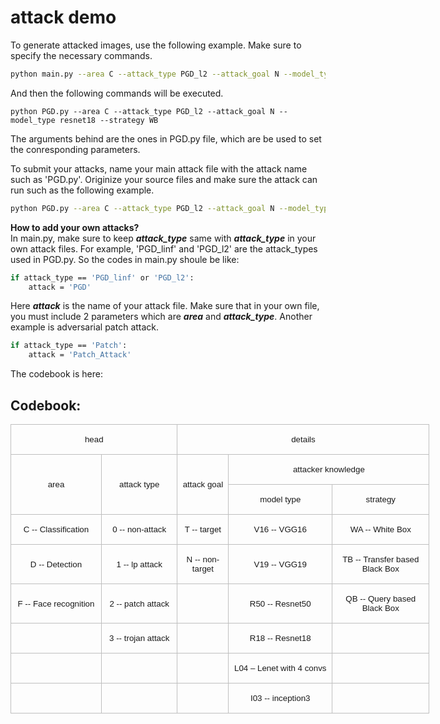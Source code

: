 # attack demo


To generate attacked images, use the following example. Make sure to specify the necessary commands. 
```bash
python main.py --area C --attack_type PGD_l2 --attack_goal N --model_type resnet18 --strategy WB 
```
And then the following commands will be executed.
```
python PGD.py --area C --attack_type PGD_l2 --attack_goal N --model_type resnet18 --strategy WB
```
The arguments behind are the ones in PGD.py file, which are be used to set the conresponding parameters.

To submit your attacks, name your main attack file with the attack name such as 'PGD.py'. Originize your source files and make sure the attack can run such as the following example.
```bash
python PGD.py --area C --attack_type PGD_l2 --attack_goal N --model_type resnet18 --strategy WB
```
**How to add your own attacks?**   
In main.py, make sure to keep ***attack_type*** same with ***attack_type***  in your own attack files. For example,  'PGD_linf' and 'PGD_l2' are the attack_types used in PGD.py. So the codes in main.py shoule be like:
```bash
if attack_type == 'PGD_linf' or 'PGD_l2':
    attack = 'PGD'
```
Here ***attack*** is the name of your attack file.  Make sure that in your own file, you must include 2 parameters which are ***area*** and ***attack_type***.
Another example is adversarial patch attack.
```bash
if attack_type == 'Patch':
    attack = 'Patch_Attack'
```
The codebook is here:  
## Codebook:  
<body lang="ZH-CN" style="tab-interval:21.0pt;text-justify-trim:punctuation">

<div class="WordSection1" style="layout-grid:15.6pt">

<table class="MsoNormalTable" border="0" cellspacing="0" cellpadding="0" width="670" style="width:502.85pt;border-collapse:collapse;mso-yfti-tbllook:1184;
 mso-padding-alt:0cm 0cm 0cm 0cm">
 <tbody><tr style="mso-yfti-irow:0;mso-yfti-firstrow:yes;height:15.75pt">
  <td width="264" colspan="2" style="width:198.05pt;border:solid #BFBFBF 1.0pt;
  padding:0cm 5.4pt 0cm 5.4pt;height:15.75pt">
  <p class="MsoNormal" align="center" style="text-align:center;mso-pagination:widow-orphan"><span lang="EN-US" style="font-size:10.0pt;font-family:&quot;Arial&quot;,sans-serif;mso-fareast-font-family:
  等线;mso-font-kerning:0pt">head</span><span lang="EN-US" style="mso-bidi-font-size:
  10.5pt;mso-ascii-font-family:等线;mso-fareast-font-family:等线;mso-hansi-font-family:
  等线;mso-bidi-font-family:&quot;Times New Roman&quot;;mso-font-kerning:0pt"><o:p></o:p></span></p>
  </td>
  <td width="406" colspan="3" style="width:304.8pt;border:solid #BFBFBF 1.0pt;
  border-left:none;padding:0cm 5.4pt 0cm 5.4pt;height:15.75pt">
  <p class="MsoNormal" align="center" style="text-align:center;mso-pagination:widow-orphan"><span lang="EN-US" style="font-size:10.0pt;font-family:&quot;Arial&quot;,sans-serif;mso-fareast-font-family:
  等线;mso-font-kerning:0pt">details</span><span lang="EN-US" style="mso-bidi-font-size:
  10.5pt;mso-ascii-font-family:等线;mso-fareast-font-family:等线;mso-hansi-font-family:
  等线;mso-bidi-font-family:&quot;Times New Roman&quot;;mso-font-kerning:0pt"><o:p></o:p></span></p>
  </td>
 </tr>
 <tr style="mso-yfti-irow:1;height:15.75pt">
  <td width="141" rowspan="2" style="width:105.95pt;border:solid #BFBFBF 1.0pt;
  border-top:none;padding:0cm 5.4pt 0cm 5.4pt;height:15.75pt">
  <p class="MsoNormal" align="center" style="text-align:center;mso-pagination:widow-orphan"><span lang="EN-US" style="font-size:10.0pt;font-family:&quot;Arial&quot;,sans-serif;mso-fareast-font-family:
  等线;mso-font-kerning:0pt">area</span><span lang="EN-US" style="mso-bidi-font-size:
  10.5pt;mso-ascii-font-family:等线;mso-fareast-font-family:等线;mso-hansi-font-family:
  等线;mso-bidi-font-family:&quot;Times New Roman&quot;;mso-font-kerning:0pt"><o:p></o:p></span></p>
  </td>
  <td width="123" rowspan="2" style="width:92.1pt;border-top:none;border-left:none;
  border-bottom:solid #BFBFBF 1.0pt;border-right:solid #BFBFBF 1.0pt;
  padding:0cm 5.4pt 0cm 5.4pt;height:15.75pt">
  <p class="MsoNormal" align="center" style="text-align:center;mso-pagination:widow-orphan"><span lang="EN-US" style="font-size:10.0pt;font-family:&quot;Arial&quot;,sans-serif;mso-fareast-font-family:
  等线;mso-font-kerning:0pt">attack type</span><span lang="EN-US" style="mso-bidi-font-size:
  10.5pt;mso-ascii-font-family:等线;mso-fareast-font-family:等线;mso-hansi-font-family:
  等线;mso-bidi-font-family:&quot;Times New Roman&quot;;mso-font-kerning:0pt"><o:p></o:p></span></p>
  </td>
  <td width="76" rowspan="2" style="width:2.0cm;border-top:none;border-left:none;
  border-bottom:solid #BFBFBF 1.0pt;border-right:solid #BFBFBF 1.0pt;
  padding:0cm 5.4pt 0cm 5.4pt;height:15.75pt">
  <p class="MsoNormal" align="center" style="text-align:center;mso-pagination:widow-orphan"><span lang="EN-US" style="font-size:10.0pt;font-family:&quot;Arial&quot;,sans-serif;mso-fareast-font-family:
  等线;mso-font-kerning:0pt">attack goal</span><span lang="EN-US" style="mso-bidi-font-size:
  10.5pt;mso-ascii-font-family:等线;mso-fareast-font-family:等线;mso-hansi-font-family:
  等线;mso-bidi-font-family:&quot;Times New Roman&quot;;mso-font-kerning:0pt"><o:p></o:p></span></p>
  </td>
  <td width="331" colspan="2" style="width:248.1pt;border-top:none;border-left:
  none;border-bottom:solid #BFBFBF 1.0pt;border-right:solid #BFBFBF 1.0pt;
  padding:0cm 5.4pt 0cm 5.4pt;height:15.75pt">
  <p class="MsoNormal" align="center" style="text-align:center;mso-pagination:widow-orphan"><span lang="EN-US" style="font-size:10.0pt;font-family:&quot;Arial&quot;,sans-serif;mso-fareast-font-family:
  等线;mso-font-kerning:0pt">attacker knowledge</span><span lang="EN-US" style="mso-bidi-font-size:10.5pt;mso-ascii-font-family:等线;mso-fareast-font-family:
  等线;mso-hansi-font-family:等线;mso-bidi-font-family:&quot;Times New Roman&quot;;
  mso-font-kerning:0pt"><o:p></o:p></span></p>
  </td>
 </tr>
 <tr style="mso-yfti-irow:2;height:5.7pt">
  <td width="170" style="width:127.6pt;border-top:none;border-left:none;
  border-bottom:solid #BFBFBF 1.0pt;border-right:solid #BFBFBF 1.0pt;
  padding:0cm 5.4pt 0cm 5.4pt;height:5.7pt">
  <p class="MsoNormal" align="center" style="text-align:center;mso-pagination:widow-orphan"><span lang="EN-US" style="font-size:10.0pt;font-family:&quot;Arial&quot;,sans-serif;mso-fareast-font-family:
  等线;mso-font-kerning:0pt">model type</span><span lang="EN-US" style="mso-bidi-font-size:
  10.5pt;mso-ascii-font-family:等线;mso-fareast-font-family:等线;mso-hansi-font-family:
  等线;mso-bidi-font-family:&quot;Times New Roman&quot;;mso-font-kerning:0pt"><o:p></o:p></span></p>
  </td>
  <td width="161" style="width:120.5pt;border-top:none;border-left:none;
  border-bottom:solid #BFBFBF 1.0pt;border-right:solid #BFBFBF 1.0pt;
  padding:0cm 5.4pt 0cm 5.4pt;height:5.7pt">
  <p class="MsoNormal" align="center" style="text-align:center;mso-pagination:widow-orphan"><span lang="EN-US" style="font-size:10.0pt;font-family:&quot;Arial&quot;,sans-serif;mso-fareast-font-family:
  等线;mso-font-kerning:0pt">strategy</span><span lang="EN-US" style="mso-bidi-font-size:
  10.5pt;mso-ascii-font-family:等线;mso-fareast-font-family:等线;mso-hansi-font-family:
  等线;mso-bidi-font-family:&quot;Times New Roman&quot;;mso-font-kerning:0pt"><o:p></o:p></span></p>
  </td>
 </tr>
 <tr style="mso-yfti-irow:3;height:15.75pt">
  <td width="141" style="width:105.95pt;border:solid #BFBFBF 1.0pt;border-top:
  none;padding:0cm 5.4pt 0cm 5.4pt;height:15.75pt">
  <p class="MsoNormal" align="center" style="text-align:center;mso-pagination:widow-orphan"><span lang="EN-US" style="font-size:10.0pt;font-family:&quot;Arial&quot;,sans-serif;mso-fareast-font-family:
  等线;mso-font-kerning:0pt">C -- Classification</span><span lang="EN-US" style="mso-bidi-font-size:10.5pt;mso-ascii-font-family:等线;mso-fareast-font-family:
  等线;mso-hansi-font-family:等线;mso-bidi-font-family:&quot;Times New Roman&quot;;
  mso-font-kerning:0pt"><o:p></o:p></span></p>
  </td>
  <td width="123" style="width:92.1pt;border-top:none;border-left:none;
  border-bottom:solid #BFBFBF 1.0pt;border-right:solid #BFBFBF 1.0pt;
  padding:0cm 5.4pt 0cm 5.4pt;height:15.75pt">
  <p class="MsoNormal" align="center" style="text-align:center;mso-pagination:widow-orphan"><span lang="EN-US" style="font-size:10.0pt;font-family:&quot;Arial&quot;,sans-serif;mso-fareast-font-family:
  等线;mso-font-kerning:0pt">0 -- non-attack</span><span lang="EN-US" style="mso-bidi-font-size:10.5pt;mso-ascii-font-family:等线;mso-fareast-font-family:
  等线;mso-hansi-font-family:等线;mso-bidi-font-family:&quot;Times New Roman&quot;;
  mso-font-kerning:0pt"><o:p></o:p></span></p>
  </td>
  <td width="76" style="width:2.0cm;border-top:none;border-left:none;border-bottom:
  solid #BFBFBF 1.0pt;border-right:solid #BFBFBF 1.0pt;padding:0cm 5.4pt 0cm 5.4pt;
  height:15.75pt">
  <p class="MsoNormal" align="center" style="text-align:center;mso-pagination:widow-orphan"><span lang="EN-US" style="font-size:10.0pt;font-family:&quot;Arial&quot;,sans-serif;mso-fareast-font-family:
  等线;mso-font-kerning:0pt">T -- target</span><span lang="EN-US" style="mso-bidi-font-size:
  10.5pt;mso-ascii-font-family:等线;mso-fareast-font-family:等线;mso-hansi-font-family:
  等线;mso-bidi-font-family:&quot;Times New Roman&quot;;mso-font-kerning:0pt"><o:p></o:p></span></p>
  </td>
  <td width="170" style="width:127.6pt;border-top:none;border-left:none;
  border-bottom:solid #BFBFBF 1.0pt;border-right:solid #BFBFBF 1.0pt;
  padding:0cm 5.4pt 0cm 5.4pt;height:15.75pt">
  <p class="MsoNormal" align="center" style="text-align:center;mso-pagination:widow-orphan"><span lang="EN-US" style="font-size:10.0pt;font-family:&quot;Arial&quot;,sans-serif;mso-fareast-font-family:
  等线;mso-font-kerning:0pt">V16 -- VGG16</span><span lang="EN-US" style="mso-bidi-font-size:10.5pt;mso-ascii-font-family:等线;mso-fareast-font-family:
  等线;mso-hansi-font-family:等线;mso-bidi-font-family:&quot;Times New Roman&quot;;
  mso-font-kerning:0pt"><o:p></o:p></span></p>
  </td>
  <td width="161" style="width:120.5pt;border-top:none;border-left:none;
  border-bottom:solid #BFBFBF 1.0pt;border-right:solid #BFBFBF 1.0pt;
  padding:0cm 5.4pt 0cm 5.4pt;height:15.75pt">
  <p class="MsoNormal" align="center" style="text-align:center;mso-pagination:widow-orphan"><span lang="EN-US" style="font-size:10.0pt;font-family:&quot;Arial&quot;,sans-serif;mso-fareast-font-family:
  等线;mso-font-kerning:0pt">WA -- White Box</span><span lang="EN-US" style="mso-bidi-font-size:10.5pt;mso-ascii-font-family:等线;mso-fareast-font-family:
  等线;mso-hansi-font-family:等线;mso-bidi-font-family:&quot;Times New Roman&quot;;
  mso-font-kerning:0pt"><o:p></o:p></span></p>
  </td>
 </tr>
 <tr style="mso-yfti-irow:4;height:15.75pt">
  <td width="141" style="width:105.95pt;border:solid #BFBFBF 1.0pt;border-top:
  none;padding:0cm 5.4pt 0cm 5.4pt;height:15.75pt">
  <p class="MsoNormal" align="center" style="text-align:center;mso-pagination:widow-orphan"><span lang="EN-US" style="font-size:10.0pt;font-family:&quot;Arial&quot;,sans-serif;mso-fareast-font-family:
  等线;mso-font-kerning:0pt">D -- Detection</span><span lang="EN-US" style="mso-bidi-font-size:10.5pt;mso-ascii-font-family:等线;mso-fareast-font-family:
  等线;mso-hansi-font-family:等线;mso-bidi-font-family:&quot;Times New Roman&quot;;
  mso-font-kerning:0pt"><o:p></o:p></span></p>
  </td>
  <td width="123" style="width:92.1pt;border-top:none;border-left:none;
  border-bottom:solid #BFBFBF 1.0pt;border-right:solid #BFBFBF 1.0pt;
  padding:0cm 5.4pt 0cm 5.4pt;height:15.75pt">
  <p class="MsoNormal" align="center" style="text-align:center;mso-pagination:widow-orphan"><span lang="EN-US" style="font-size:10.0pt;font-family:&quot;Arial&quot;,sans-serif;mso-fareast-font-family:
  等线;mso-font-kerning:0pt">1 --&nbsp;<span class="SpellE">lp</span>&nbsp;attack</span><span lang="EN-US" style="mso-bidi-font-size:10.5pt;mso-ascii-font-family:等线;
  mso-fareast-font-family:等线;mso-hansi-font-family:等线;mso-bidi-font-family:
  &quot;Times New Roman&quot;;mso-font-kerning:0pt"><o:p></o:p></span></p>
  </td>
  <td width="76" style="width:2.0cm;border-top:none;border-left:none;border-bottom:
  solid #BFBFBF 1.0pt;border-right:solid #BFBFBF 1.0pt;padding:0cm 5.4pt 0cm 5.4pt;
  height:15.75pt">
  <p class="MsoNormal" align="center" style="text-align:center;mso-pagination:widow-orphan"><span lang="EN-US" style="font-size:10.0pt;font-family:&quot;Arial&quot;,sans-serif;mso-fareast-font-family:
  等线;mso-font-kerning:0pt">N -- non-target</span><span lang="EN-US" style="mso-bidi-font-size:10.5pt;mso-ascii-font-family:等线;mso-fareast-font-family:
  等线;mso-hansi-font-family:等线;mso-bidi-font-family:&quot;Times New Roman&quot;;
  mso-font-kerning:0pt"><o:p></o:p></span></p>
  </td>
  <td width="170" style="width:127.6pt;border-top:none;border-left:none;
  border-bottom:solid #BFBFBF 1.0pt;border-right:solid #BFBFBF 1.0pt;
  padding:0cm 5.4pt 0cm 5.4pt;height:15.75pt">
  <p class="MsoNormal" align="center" style="text-align:center;mso-pagination:widow-orphan"><span lang="EN-US" style="font-size:10.0pt;font-family:&quot;Arial&quot;,sans-serif;mso-fareast-font-family:
  等线;mso-font-kerning:0pt">V19 -- VGG19</span><span lang="EN-US" style="mso-bidi-font-size:10.5pt;mso-ascii-font-family:等线;mso-fareast-font-family:
  等线;mso-hansi-font-family:等线;mso-bidi-font-family:&quot;Times New Roman&quot;;
  mso-font-kerning:0pt"><o:p></o:p></span></p>
  </td>
  <td width="161" style="width:120.5pt;border-top:none;border-left:none;
  border-bottom:solid #BFBFBF 1.0pt;border-right:solid #BFBFBF 1.0pt;
  padding:0cm 5.4pt 0cm 5.4pt;height:15.75pt">
  <p class="MsoNormal" align="center" style="text-align:center;mso-pagination:widow-orphan"><span lang="EN-US" style="font-size:10.0pt;font-family:&quot;Arial&quot;,sans-serif;mso-fareast-font-family:
  等线;mso-font-kerning:0pt">TB -- Transfer based Black Box</span><span lang="EN-US" style="mso-bidi-font-size:10.5pt;mso-ascii-font-family:等线;
  mso-fareast-font-family:等线;mso-hansi-font-family:等线;mso-bidi-font-family:
  &quot;Times New Roman&quot;;mso-font-kerning:0pt"><o:p></o:p></span></p>
  </td>
 </tr>
 <tr style="mso-yfti-irow:5;height:15.75pt">
  <td width="141" style="width:105.95pt;border:solid #BFBFBF 1.0pt;border-top:
  none;padding:0cm 5.4pt 0cm 5.4pt;height:15.75pt">
  <p class="MsoNormal" align="center" style="text-align:center;mso-pagination:widow-orphan"><span lang="EN-US" style="font-size:10.0pt;font-family:&quot;Arial&quot;,sans-serif;mso-fareast-font-family:
  等线;mso-font-kerning:0pt">F -- Face recognition</span><span lang="EN-US" style="mso-bidi-font-size:10.5pt;mso-ascii-font-family:等线;mso-fareast-font-family:
  等线;mso-hansi-font-family:等线;mso-bidi-font-family:&quot;Times New Roman&quot;;
  mso-font-kerning:0pt"><o:p></o:p></span></p>
  </td>
  <td width="123" style="width:92.1pt;border-top:none;border-left:none;
  border-bottom:solid #BFBFBF 1.0pt;border-right:solid #BFBFBF 1.0pt;
  padding:0cm 5.4pt 0cm 5.4pt;height:15.75pt">
  <p class="MsoNormal" align="center" style="text-align:center;mso-pagination:widow-orphan"><span lang="EN-US" style="font-size:10.0pt;font-family:&quot;Arial&quot;,sans-serif;mso-fareast-font-family:
  等线;mso-font-kerning:0pt">2 -- patch attack</span><span lang="EN-US" style="mso-bidi-font-size:10.5pt;mso-ascii-font-family:等线;mso-fareast-font-family:
  等线;mso-hansi-font-family:等线;mso-bidi-font-family:&quot;Times New Roman&quot;;
  mso-font-kerning:0pt"><o:p></o:p></span></p>
  </td>
  <td width="76" style="width:2.0cm;border-top:none;border-left:none;border-bottom:
  solid #BFBFBF 1.0pt;border-right:solid #BFBFBF 1.0pt;padding:0cm 5.4pt 0cm 5.4pt;
  height:15.75pt"></td>
  <td width="170" style="width:127.6pt;border-top:none;border-left:none;
  border-bottom:solid #BFBFBF 1.0pt;border-right:solid #BFBFBF 1.0pt;
  padding:0cm 5.4pt 0cm 5.4pt;height:15.75pt">
  <p class="MsoNormal" align="center" style="text-align:center;mso-pagination:widow-orphan"><span lang="EN-US" style="font-size:10.0pt;font-family:&quot;Arial&quot;,sans-serif;mso-fareast-font-family:
  等线;mso-font-kerning:0pt">R50 -- Resnet50</span><span lang="EN-US" style="mso-bidi-font-size:10.5pt;mso-ascii-font-family:等线;mso-fareast-font-family:
  等线;mso-hansi-font-family:等线;mso-bidi-font-family:&quot;Times New Roman&quot;;
  mso-font-kerning:0pt"><o:p></o:p></span></p>
  </td>
  <td width="161" style="width:120.5pt;border-top:none;border-left:none;
  border-bottom:solid #BFBFBF 1.0pt;border-right:solid #BFBFBF 1.0pt;
  padding:0cm 5.4pt 0cm 5.4pt;height:15.75pt">
  <p class="MsoNormal" align="center" style="text-align:center;mso-pagination:widow-orphan"><span lang="EN-US" style="font-size:10.0pt;font-family:&quot;Arial&quot;,sans-serif;mso-fareast-font-family:
  等线;mso-font-kerning:0pt">QB -- Query based Black Box</span><span lang="EN-US" style="mso-bidi-font-size:10.5pt;mso-ascii-font-family:等线;mso-fareast-font-family:
  等线;mso-hansi-font-family:等线;mso-bidi-font-family:&quot;Times New Roman&quot;;
  mso-font-kerning:0pt"><o:p></o:p></span></p>
  </td>
 </tr>
 <tr style="mso-yfti-irow:6;height:15.75pt">
  <td width="141" style="width:105.95pt;border:solid #BFBFBF 1.0pt;border-top:
  none;padding:0cm 5.4pt 0cm 5.4pt;height:15.75pt"></td>
  <td width="123" style="width:92.1pt;border-top:none;border-left:none;
  border-bottom:solid #BFBFBF 1.0pt;border-right:solid #BFBFBF 1.0pt;
  padding:0cm 5.4pt 0cm 5.4pt;height:15.75pt">
  <p class="MsoNormal" align="center" style="text-align:center;mso-pagination:widow-orphan"><span lang="EN-US" style="font-size:10.0pt;font-family:&quot;Arial&quot;,sans-serif;mso-fareast-font-family:
  等线;mso-font-kerning:0pt">3 -- trojan attack</span><span lang="EN-US" style="mso-bidi-font-size:10.5pt;mso-ascii-font-family:等线;mso-fareast-font-family:
  等线;mso-hansi-font-family:等线;mso-bidi-font-family:&quot;Times New Roman&quot;;
  mso-font-kerning:0pt"><o:p></o:p></span></p>
  </td>
  <td width="76" style="width:2.0cm;border-top:none;border-left:none;border-bottom:
  solid #BFBFBF 1.0pt;border-right:solid #BFBFBF 1.0pt;padding:0cm 5.4pt 0cm 5.4pt;
  height:15.75pt"></td>
  <td width="170" style="width:127.6pt;border-top:none;border-left:none;
  border-bottom:solid #BFBFBF 1.0pt;border-right:solid #BFBFBF 1.0pt;
  padding:0cm 5.4pt 0cm 5.4pt;height:15.75pt">
  <p class="MsoNormal" align="center" style="text-align:center;mso-pagination:widow-orphan"><span lang="EN-US" style="font-size:10.0pt;font-family:&quot;Arial&quot;,sans-serif;mso-fareast-font-family:
  等线;mso-font-kerning:0pt">R18 -- Resnet18</span><span lang="EN-US" style="mso-bidi-font-size:10.5pt;mso-ascii-font-family:等线;mso-fareast-font-family:
  等线;mso-hansi-font-family:等线;mso-bidi-font-family:&quot;Times New Roman&quot;;
  mso-font-kerning:0pt"><o:p></o:p></span></p>
  </td>
  <td width="161" style="width:120.5pt;border-top:none;border-left:none;
  border-bottom:solid #BFBFBF 1.0pt;border-right:solid #BFBFBF 1.0pt;
  padding:0cm 5.4pt 0cm 5.4pt;height:15.75pt"></td>
 </tr>
 <tr style="mso-yfti-irow:7;height:15.75pt">
  <td width="141" style="width:105.95pt;border:solid #BFBFBF 1.0pt;border-top:
  none;padding:0cm 5.4pt 0cm 5.4pt;height:15.75pt"></td>
  <td width="123" style="width:92.1pt;border-top:none;border-left:none;
  border-bottom:solid #BFBFBF 1.0pt;border-right:solid #BFBFBF 1.0pt;
  padding:0cm 5.4pt 0cm 5.4pt;height:15.75pt"></td>
  <td width="76" style="width:2.0cm;border-top:none;border-left:none;border-bottom:
  solid #BFBFBF 1.0pt;border-right:solid #BFBFBF 1.0pt;padding:0cm 5.4pt 0cm 5.4pt;
  height:15.75pt"></td>
  <td width="170" style="width:127.6pt;border-top:none;border-left:none;
  border-bottom:solid #BFBFBF 1.0pt;border-right:solid #BFBFBF 1.0pt;
  padding:0cm 5.4pt 0cm 5.4pt;height:15.75pt">
  <p class="MsoNormal" align="center" style="text-align:center;mso-pagination:widow-orphan"><span lang="EN-US" style="font-size:10.0pt;font-family:&quot;Arial&quot;,sans-serif;mso-fareast-font-family:
  等线;mso-font-kerning:0pt">L04 –&nbsp;<span class="SpellE">Lenet</span>&nbsp;with
  4&nbsp;<span class="SpellE">convs</span></span><span lang="EN-US" style="mso-bidi-font-size:10.5pt;mso-ascii-font-family:等线;mso-fareast-font-family:
  等线;mso-hansi-font-family:等线;mso-bidi-font-family:&quot;Times New Roman&quot;;
  mso-font-kerning:0pt"><o:p></o:p></span></p>
  </td>
  <td width="161" style="width:120.5pt;border-top:none;border-left:none;
  border-bottom:solid #BFBFBF 1.0pt;border-right:solid #BFBFBF 1.0pt;
  padding:0cm 5.4pt 0cm 5.4pt;height:15.75pt"></td>
 </tr>
 <tr style="mso-yfti-irow:8;mso-yfti-lastrow:yes;height:15.75pt">
  <td width="141" style="width:105.95pt;border:solid #BFBFBF 1.0pt;border-top:
  none;padding:0cm 5.4pt 0cm 5.4pt;height:15.75pt"></td>
  <td width="123" style="width:92.1pt;border-top:none;border-left:none;
  border-bottom:solid #BFBFBF 1.0pt;border-right:solid #BFBFBF 1.0pt;
  padding:0cm 5.4pt 0cm 5.4pt;height:15.75pt"></td>
  <td width="76" style="width:2.0cm;border-top:none;border-left:none;border-bottom:
  solid #BFBFBF 1.0pt;border-right:solid #BFBFBF 1.0pt;padding:0cm 5.4pt 0cm 5.4pt;
  height:15.75pt"></td>
  <td width="170" style="width:127.6pt;border-top:none;border-left:none;
  border-bottom:solid #BFBFBF 1.0pt;border-right:solid #BFBFBF 1.0pt;
  padding:0cm 5.4pt 0cm 5.4pt;height:15.75pt">
  <p class="MsoNormal" align="center" style="text-align:center;mso-pagination:widow-orphan"><span lang="EN-US" style="font-size:10.0pt;font-family:&quot;Arial&quot;,sans-serif;mso-fareast-font-family:
  等线;mso-font-kerning:0pt">I03 -- inception3</span><span lang="EN-US" style="mso-bidi-font-size:10.5pt;mso-ascii-font-family:等线;mso-fareast-font-family:
  等线;mso-hansi-font-family:等线;mso-bidi-font-family:&quot;Times New Roman&quot;;
  mso-font-kerning:0pt"><o:p></o:p></span></p>
  </td>
  <td width="161" style="width:120.5pt;border-top:none;border-left:none;
  border-bottom:solid #BFBFBF 1.0pt;border-right:solid #BFBFBF 1.0pt;
  padding:0cm 5.4pt 0cm 5.4pt;height:15.75pt"></td>
 </tr>
</tbody></table>

<p class="MsoNormal" style="mso-pagination:widow-orphan"><span lang="EN-US" style="mso-bidi-font-size:10.5pt;mso-ascii-font-family:等线;mso-fareast-font-family:
等线;mso-hansi-font-family:等线;mso-bidi-font-family:宋体;color:black;mso-font-kerning:
0pt">&nbsp;<o:p></o:p></span></p>

<p class="MsoNormal" style="mso-pagination:widow-orphan"><span lang="EN-US" style="mso-bidi-font-size:10.5pt;mso-ascii-font-family:等线;mso-fareast-font-family:
等线;mso-hansi-font-family:等线;mso-bidi-font-family:宋体;color:black;mso-font-kerning:
0pt">&nbsp;<o:p></o:p></span></p>

<p class="MsoNormal"><span lang="EN-US"><o:p>&nbsp;</o:p></span></p>

</div>




</body>
         
     
         
